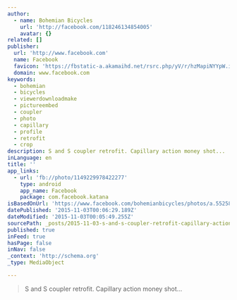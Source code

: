 ```yaml
---
author:
  - name: Bohemian Bicycles
    url: 'http://facebook.com/118246134854005'
    avatar: {}
related: []
publisher:
  url: 'http://www.facebook.com'
  name: Facebook
  favicon: 'https://fbstatic-a.akamaihd.net/rsrc.php/yV/r/hzMapiNYYpW.ico'
  domain: www.facebook.com
keywords:
  - bohemian
  - bicycles
  - viewerdownloadmake
  - pictureembed
  - coupler
  - photo
  - capillary
  - profile
  - retrofit
  - crop
description: S and S coupler retrofit. Capillary action money shot...
inLanguage: en
title: ''
app_links:
  - url: 'fb://photo/1149229978422277'
    type: android
    app_name: Facebook
    package: com.facebook.katana
isBasedOnUrl: 'https://www.facebook.com/bohemianbicycles/photos/a.552588481419766.133657.118246134854005/1149229978422277/?type=3'
datePublished: '2015-11-03T00:06:29.189Z'
dateModified: '2015-11-03T00:05:49.255Z'
sourcePath: _posts/2015-11-03-s-and-s-coupler-retrofit-capillary-action-money-shot.md
published: true
inFeed: true
hasPage: false
inNav: false
_context: 'http://schema.org'
_type: MediaObject

---
```

> S and S coupler retrofit&period; Capillary action money shot&period;&period;&period;